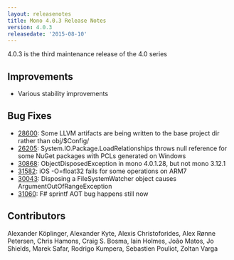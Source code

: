 ```yaml
---
layout: releasenotes
title: Mono 4.0.3 Release Notes
version: 4.0.3
releasedate: '2015-08-10'
---
```


4.0.3 is the third maintenance release of the 4.0 series

Improvements
------------

* Various stability improvements

Bug Fixes
---------

* [28600](https://bugzilla.xamarin.com/show_bug.cgi?id=28600): Some LLVM artifacts are being written to the base project dir rather than obj/$Config/
* [26205](https://bugzilla.xamarin.com/show_bug.cgi?id=26205): System.IO.Package.LoadRelationships throws null reference for some NuGet packages with PCLs generated on Windows
* [30868](https://bugzilla.xamarin.com/show_bug.cgi?id=30868): ObjectDisposedException in mono 4.0.1.28, but not mono 3.12.1
* [31582](https://bugzilla.xamarin.com/show_bug.cgi?id=31582): iOS -O=float32 fails for some operations on ARM7
* [30043](https://bugzilla.xamarin.com/show_bug.cgi?id=30043): Disposing a FileSystemWatcher object causes ArgumentOutOfRangeException
* [31060](https://bugzilla.xamarin.com/show_bug.cgi?id=31060): F# sprintf AOT bug happens still now

Contributors
------------

Alexander Köplinger, Alexander Kyte, Alexis Christoforides, Alex Rønne Petersen, 
Chris Hamons, Craig S. Bosma, Iain Holmes, João Matos, Jo Shields, Marek Safar,
Rodrigo Kumpera, Sebastien Pouliot, Zoltan Varga
